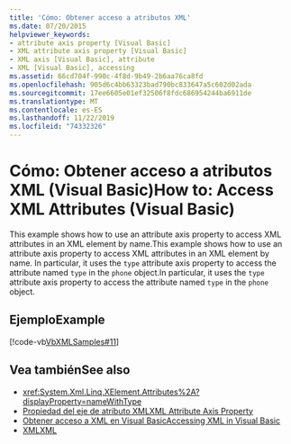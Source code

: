 ```yaml
---
title: 'Cómo: Obtener acceso a atributos XML'
ms.date: 07/20/2015
helpviewer_keywords:
- attribute axis property [Visual Basic]
- XML attribute axis property [Visual Basic]
- XML axis [Visual Basic], attribute
- XML [Visual Basic], accessing
ms.assetid: 66cd704f-990c-4f8d-9b49-2b6aa76ca8fd
ms.openlocfilehash: 905d6c4bb63323bad790bc833647a5c602d02ada
ms.sourcegitcommit: 17ee6605e01ef32506f8fdc686954244ba6911de
ms.translationtype: MT
ms.contentlocale: es-ES
ms.lasthandoff: 11/22/2019
ms.locfileid: "74332326"
---
```

# <a name="how-to-access-xml-attributes-visual-basic"></a><span data-ttu-id="c1690-102">Cómo: Obtener acceso a atributos XML (Visual Basic)</span><span class="sxs-lookup"><span data-stu-id="c1690-102">How to: Access XML Attributes (Visual Basic)</span></span>
<span data-ttu-id="c1690-103">This example shows how to use an attribute axis property to access XML attributes in an XML element by name.</span><span class="sxs-lookup"><span data-stu-id="c1690-103">This example shows how to use an attribute axis property to access XML attributes in an XML element by name.</span></span> <span data-ttu-id="c1690-104">In particular, it uses the `type` attribute axis property to access the attribute named `type` in the `phone` object.</span><span class="sxs-lookup"><span data-stu-id="c1690-104">In particular, it uses the `type` attribute axis property to access the attribute named `type` in the `phone` object.</span></span>  
  
## <a name="example"></a><span data-ttu-id="c1690-105">Ejemplo</span><span class="sxs-lookup"><span data-stu-id="c1690-105">Example</span></span>  
 [!code-vb[VbXMLSamples#11](~/samples/snippets/visualbasic/VS_Snippets_VBCSharp/VbXMLSamples/VB/XMLSamples5.vb#11)]  
  
## <a name="see-also"></a><span data-ttu-id="c1690-106">Vea también</span><span class="sxs-lookup"><span data-stu-id="c1690-106">See also</span></span>

- <xref:System.Xml.Linq.XElement.Attributes%2A?displayProperty=nameWithType>
- [<span data-ttu-id="c1690-107">Propiedad del eje de atributo XML</span><span class="sxs-lookup"><span data-stu-id="c1690-107">XML Attribute Axis Property</span></span>](../../../../visual-basic/language-reference/xml-axis/xml-attribute-axis-property.md)
- [<span data-ttu-id="c1690-108">Obtener acceso a XML en Visual Basic</span><span class="sxs-lookup"><span data-stu-id="c1690-108">Accessing XML in Visual Basic</span></span>](../../../../visual-basic/programming-guide/language-features/xml/accessing-xml.md)
- [<span data-ttu-id="c1690-109">XML</span><span class="sxs-lookup"><span data-stu-id="c1690-109">XML</span></span>](../../../../visual-basic/programming-guide/language-features/xml/index.md)
